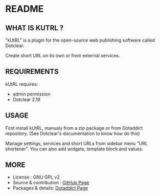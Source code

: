 # README

## WHAT IS KUTRL ?

"kUtRL" is a plugin for the open-source 
web publishing software called Dotclear.

Create short URL on its own or from external services.

## REQUIREMENTS

 kUtRL requires: 

  * admin permission
  * Dotclear 2.19

## USAGE

First install kUtRL, manualy from a zip package or from 
Dotaddict repository. (See Dotclear's documentation to know how do this)

Manage settings, services and short URLs from sidebar menu "URL shortener".
You can also add widgets, template block and values.

## MORE

 * License : GNU GPL v2
 * Source & contribution : [GitHub Page](https://github.com/JcDenis/kUtRL)
 * Packages & details:  [Dotaddict Page](https://plugins.dotaddict.org/dc2/details/kUtRL)